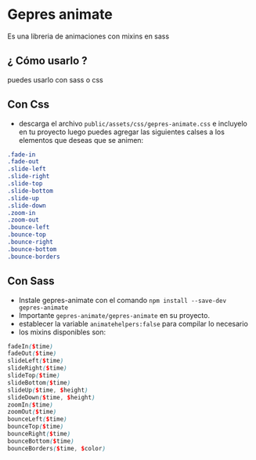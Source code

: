 # Gepres animate

Es una libreria de animaciones con mixins en sass

## ¿ Cómo usarlo ?
puedes usarlo con sass o css

## Con Css
* descarga el archivo `public/assets/css/gepres-animate.css` e incluyelo en tu proyecto luego puedes agregar las siguientes calses a los elementos que deseas que se animen:

```css
.fade-in
.fade-out
.slide-left
.slide-right
.slide-top
.slide-bottom
.slide-up
.slide-down
.zoom-in
.zoom-out
.bounce-left
.bounce-top
.bounce-right
.bounce-bottom
.bounce-borders
```

## Con Sass
* Instale gepres-animate con el comando `npm install --save-dev gepres-animate`
* Importante `gepres-animate/gepres-animate` en su proyecto.
* establecer la variable `animatehelpers:false` para compilar lo necesario
* los mixins disponibles son: 
```scss
fadeIn($time)
fadeOut($time)
slideLeft($time)
slideRight($time)
slideTop($time)
slideBottom($time)
slideUp($time, $height)
slideDown($time, $height)
zoomIn($time)
zoomOut($time)
bounceLeft($time)
bounceTop($time)
bounceRight($time)
bounceBottom($time)
bounceBorders($time, $color)
```
